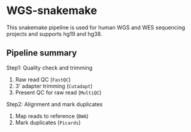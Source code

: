 # WGS-snakemake

This snakemake pipeline is used for human WGS and WES sequencing projects and supports hg19 and hg38.

## Pipeline summary

Step1: Quality check and trimming
  1. Raw read QC (`FastQC`)
  2. 3' adapter trimming (`Cutadapt`)
  3. Present QC for raw read (`MultiQC`)
  
Step2: Alignment and mark duplicates
  1. Map reads to reference (`BWA`)
  2. Mark duplicates (`Picards`)

